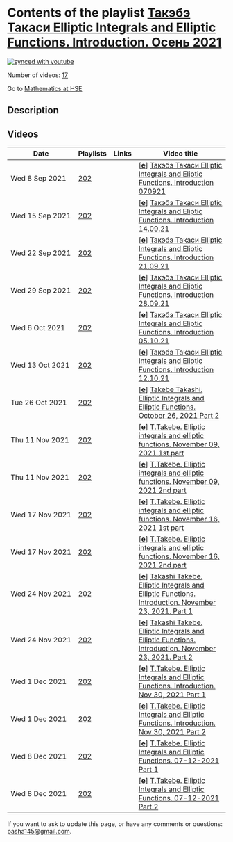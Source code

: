 # Contents of the playlist [Такэбэ Такаси  Elliptic Integrals and Elliptic Functions. Introduction. Осень 2021](https://www.youtube.com/playlist?list=PLq3E5oubNNoBcapL-V8vlM60sluXw0slp)

[![synced with youtube](https://img.shields.io/github/last-commit/mathphysschool/mathphysschool.github.io/autoupdate1?label=synced%20with%20youtube)](https://github.com/mathphysschool/mathphysschool.github.io/commits/autoupdate1)

Number of videos: [17](#videos)

Go to [Mathematics at HSE](../README.md)

## Description



## Videos

|Date|Playlists|Links|Video title|
|---|---|---|---|
| Wed&nbsp;8&nbsp;Sep&nbsp;2021 | [202](../playlists/202 "Такэбэ Такаси  Elliptic Integrals and Elliptic Functions. Introduction. Осень 2021") |  | [[**e**](https://studio.youtube.com/video/SMETLeO4lxg/edit "Edit")] [Такэбэ Такаси Elliptic Integrals and Eliptic Functions. Introduction 070921](https://www.youtube.com/watch?v=SMETLeO4lxg&list=PLq3E5oubNNoBcapL-V8vlM60sluXw0slp) |
| Wed&nbsp;15&nbsp;Sep&nbsp;2021 | [202](../playlists/202 "Такэбэ Такаси  Elliptic Integrals and Elliptic Functions. Introduction. Осень 2021") |  | [[**e**](https://studio.youtube.com/video/EA9j6vx0OLM/edit "Edit")] [Такэбэ Такаси Elliptic Integrals and Eliptic Functions. Introduction 14.09.21](https://www.youtube.com/watch?v=EA9j6vx0OLM&list=PLq3E5oubNNoBcapL-V8vlM60sluXw0slp) |
| Wed&nbsp;22&nbsp;Sep&nbsp;2021 | [202](../playlists/202 "Такэбэ Такаси  Elliptic Integrals and Elliptic Functions. Introduction. Осень 2021") |  | [[**e**](https://studio.youtube.com/video/1Xs1hNNEje0/edit "Edit")] [Такэбэ Такаси Elliptic Integrals and Eliptic Functions. Introduction 21.09.21](https://www.youtube.com/watch?v=1Xs1hNNEje0&list=PLq3E5oubNNoBcapL-V8vlM60sluXw0slp) |
| Wed&nbsp;29&nbsp;Sep&nbsp;2021 | [202](../playlists/202 "Такэбэ Такаси  Elliptic Integrals and Elliptic Functions. Introduction. Осень 2021") |  | [[**e**](https://studio.youtube.com/video/i_YLqUuF3wQ/edit "Edit")] [Такэбэ Такаси Elliptic Integrals and Eliptic Functions. Introduction 28.09.21](https://www.youtube.com/watch?v=i_YLqUuF3wQ&list=PLq3E5oubNNoBcapL-V8vlM60sluXw0slp) |
| Wed&nbsp;6&nbsp;Oct&nbsp;2021 | [202](../playlists/202 "Такэбэ Такаси  Elliptic Integrals and Elliptic Functions. Introduction. Осень 2021") |  | [[**e**](https://studio.youtube.com/video/XAaFFtj2Zq8/edit "Edit")] [Такэбэ Такаси Elliptic Integrals and Eliptic Functions. Introduction 05.10.21](https://www.youtube.com/watch?v=XAaFFtj2Zq8&list=PLq3E5oubNNoBcapL-V8vlM60sluXw0slp) |
| Wed&nbsp;13&nbsp;Oct&nbsp;2021 | [202](../playlists/202 "Такэбэ Такаси  Elliptic Integrals and Elliptic Functions. Introduction. Осень 2021") |  | [[**e**](https://studio.youtube.com/video/5DoNpHFAWVk/edit "Edit")] [Такэбэ Такаси Elliptic Integrals and Eliptic Functions. Introduction  12.10.21](https://www.youtube.com/watch?v=5DoNpHFAWVk&list=PLq3E5oubNNoBcapL-V8vlM60sluXw0slp) |
| Tue&nbsp;26&nbsp;Oct&nbsp;2021 | [202](../playlists/202 "Такэбэ Такаси  Elliptic Integrals and Elliptic Functions. Introduction. Осень 2021") |  | [[**e**](https://studio.youtube.com/video/cEryXHfg3tE/edit "Edit")] [Takebe Takashi.  Elliptic Integrals and Elliptic Functions.  October 26, 2021 Part 2](https://www.youtube.com/watch?v=cEryXHfg3tE&list=PLq3E5oubNNoBcapL-V8vlM60sluXw0slp) |
| Thu&nbsp;11&nbsp;Nov&nbsp;2021 | [202](../playlists/202 "Такэбэ Такаси  Elliptic Integrals and Elliptic Functions. Introduction. Осень 2021") |  | [[**e**](https://studio.youtube.com/video/Y-MqPoJu1nU/edit "Edit")] [T.Takebe. Elliptic integrals and elliptic functions. November 09, 2021 1st part](https://www.youtube.com/watch?v=Y-MqPoJu1nU&list=PLq3E5oubNNoBcapL-V8vlM60sluXw0slp) |
| Thu&nbsp;11&nbsp;Nov&nbsp;2021 | [202](../playlists/202 "Такэбэ Такаси  Elliptic Integrals and Elliptic Functions. Introduction. Осень 2021") |  | [[**e**](https://studio.youtube.com/video/TXlrStLIyHM/edit "Edit")] [T.Takebe. Elliptic integrals and elliptic functions. November 09, 2021 2nd part](https://www.youtube.com/watch?v=TXlrStLIyHM&list=PLq3E5oubNNoBcapL-V8vlM60sluXw0slp) |
| Wed&nbsp;17&nbsp;Nov&nbsp;2021 | [202](../playlists/202 "Такэбэ Такаси  Elliptic Integrals and Elliptic Functions. Introduction. Осень 2021") |  | [[**e**](https://studio.youtube.com/video/n8L132fDSbI/edit "Edit")] [T.Takebe. Elliptic integrals and elliptic functions. November 16, 2021 1st part](https://www.youtube.com/watch?v=n8L132fDSbI&list=PLq3E5oubNNoBcapL-V8vlM60sluXw0slp) |
| Wed&nbsp;17&nbsp;Nov&nbsp;2021 | [202](../playlists/202 "Такэбэ Такаси  Elliptic Integrals and Elliptic Functions. Introduction. Осень 2021") |  | [[**e**](https://studio.youtube.com/video/KHtdSxu7x4c/edit "Edit")] [T.Takebe. Elliptic integrals and elliptic functions. November 16, 2021 2nd part](https://www.youtube.com/watch?v=KHtdSxu7x4c&list=PLq3E5oubNNoBcapL-V8vlM60sluXw0slp) |
| Wed&nbsp;24&nbsp;Nov&nbsp;2021 | [202](../playlists/202 "Такэбэ Такаси  Elliptic Integrals and Elliptic Functions. Introduction. Осень 2021") |  | [[**e**](https://studio.youtube.com/video/LzMWVKlEw0o/edit "Edit")] [Takashi Takebe. Elliptic Integrals and Elliptic Functions. Introduction.  November 23, 2021. Part 1](https://www.youtube.com/watch?v=LzMWVKlEw0o&list=PLq3E5oubNNoBcapL-V8vlM60sluXw0slp) |
| Wed&nbsp;24&nbsp;Nov&nbsp;2021 | [202](../playlists/202 "Такэбэ Такаси  Elliptic Integrals and Elliptic Functions. Introduction. Осень 2021") |  | [[**e**](https://studio.youtube.com/video/kQoFfTwzG1w/edit "Edit")] [Takashi Takebe. Elliptic Integrals and Elliptic Functions. Introduction.  November 23, 2021. Part 2](https://www.youtube.com/watch?v=kQoFfTwzG1w&list=PLq3E5oubNNoBcapL-V8vlM60sluXw0slp) |
| Wed&nbsp;1&nbsp;Dec&nbsp;2021 | [202](../playlists/202 "Такэбэ Такаси  Elliptic Integrals and Elliptic Functions. Introduction. Осень 2021") |  | [[**e**](https://studio.youtube.com/video/I-8GGFvcQjQ/edit "Edit")] [T.Takebe. Elliptic Integrals and Elliptic Functions. Introduction. Nov 30, 2021 Part 1](https://www.youtube.com/watch?v=I-8GGFvcQjQ&list=PLq3E5oubNNoBcapL-V8vlM60sluXw0slp) |
| Wed&nbsp;1&nbsp;Dec&nbsp;2021 | [202](../playlists/202 "Такэбэ Такаси  Elliptic Integrals and Elliptic Functions. Introduction. Осень 2021") |  | [[**e**](https://studio.youtube.com/video/SRlIimj5Pi0/edit "Edit")] [T.Takebe. Elliptic Integrals and Elliptic Functions. Introduction. Nov 30, 2021 Part 2](https://www.youtube.com/watch?v=SRlIimj5Pi0&list=PLq3E5oubNNoBcapL-V8vlM60sluXw0slp) |
| Wed&nbsp;8&nbsp;Dec&nbsp;2021 | [202](../playlists/202 "Такэбэ Такаси  Elliptic Integrals and Elliptic Functions. Introduction. Осень 2021") |  | [[**e**](https://studio.youtube.com/video/EeA3GElMipg/edit "Edit")] [T.Takebe. Elliptic Integrals and Elliptic Functions.  07-12-2021 Part 1](https://www.youtube.com/watch?v=EeA3GElMipg&list=PLq3E5oubNNoBcapL-V8vlM60sluXw0slp) |
| Wed&nbsp;8&nbsp;Dec&nbsp;2021 | [202](../playlists/202 "Такэбэ Такаси  Elliptic Integrals and Elliptic Functions. Introduction. Осень 2021") |  | [[**e**](https://studio.youtube.com/video/TuYTT6f9KX0/edit "Edit")] [T.Takebe. Elliptic Integrals and Elliptic Functions.  07-12-2021 Part 2](https://www.youtube.com/watch?v=TuYTT6f9KX0&list=PLq3E5oubNNoBcapL-V8vlM60sluXw0slp) |


 If you want to ask to update this page, or have any comments or questions: <pasha145@gmail.com>.